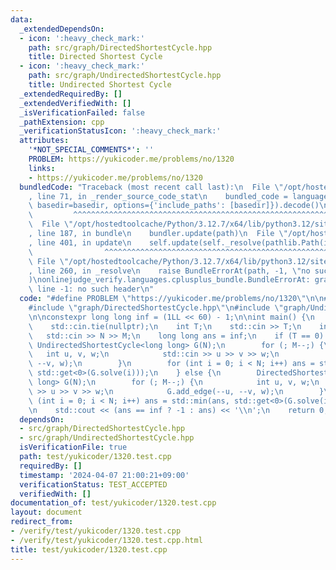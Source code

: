 ```yaml
---
data:
  _extendedDependsOn:
  - icon: ':heavy_check_mark:'
    path: src/graph/DirectedShortestCycle.hpp
    title: Directed Shortest Cycle
  - icon: ':heavy_check_mark:'
    path: src/graph/UndirectedShortestCycle.hpp
    title: Undirected Shortest Cycle
  _extendedRequiredBy: []
  _extendedVerifiedWith: []
  _isVerificationFailed: false
  _pathExtension: cpp
  _verificationStatusIcon: ':heavy_check_mark:'
  attributes:
    '*NOT_SPECIAL_COMMENTS*': ''
    PROBLEM: https://yukicoder.me/problems/no/1320
    links:
    - https://yukicoder.me/problems/no/1320
  bundledCode: "Traceback (most recent call last):\n  File \"/opt/hostedtoolcache/Python/3.12.7/x64/lib/python3.12/site-packages/onlinejudge_verify/documentation/build.py\"\
    , line 71, in _render_source_code_stat\n    bundled_code = language.bundle(stat.path,\
    \ basedir=basedir, options={'include_paths': [basedir]}).decode()\n          \
    \         ^^^^^^^^^^^^^^^^^^^^^^^^^^^^^^^^^^^^^^^^^^^^^^^^^^^^^^^^^^^^^^^^^^^^^^^^^^^^^^^^^\n\
    \  File \"/opt/hostedtoolcache/Python/3.12.7/x64/lib/python3.12/site-packages/onlinejudge_verify/languages/cplusplus.py\"\
    , line 187, in bundle\n    bundler.update(path)\n  File \"/opt/hostedtoolcache/Python/3.12.7/x64/lib/python3.12/site-packages/onlinejudge_verify/languages/cplusplus_bundle.py\"\
    , line 401, in update\n    self.update(self._resolve(pathlib.Path(included), included_from=path))\n\
    \                ^^^^^^^^^^^^^^^^^^^^^^^^^^^^^^^^^^^^^^^^^^^^^^^^^^^^^^^^^\n \
    \ File \"/opt/hostedtoolcache/Python/3.12.7/x64/lib/python3.12/site-packages/onlinejudge_verify/languages/cplusplus_bundle.py\"\
    , line 260, in _resolve\n    raise BundleErrorAt(path, -1, \"no such header\"\
    )\nonlinejudge_verify.languages.cplusplus_bundle.BundleErrorAt: graph/DirectedShortestCycle.hpp:\
    \ line -1: no such header\n"
  code: "#define PROBLEM \"https://yukicoder.me/problems/no/1320\"\n\n#include <iostream>\n\
    #include \"graph/DirectedShortestCycle.hpp\"\n#include \"graph/UndirectedShortestCycle.hpp\"\
    \n\nconstexpr long long inf = (1LL << 60) - 1;\n\nint main() {\n    std::ios::sync_with_stdio(false);\n\
    \    std::cin.tie(nullptr);\n    int T;\n    std::cin >> T;\n    int N, M;\n \
    \   std::cin >> N >> M;\n    long long ans = inf;\n    if (T == 0) {\n       \
    \ UndirectedShortestCycle<long long> G(N);\n        for (; M--;) {\n         \
    \   int u, v, w;\n            std::cin >> u >> v >> w;\n            G.add_edge(--u,\
    \ --v, w);\n        }\n        for (int i = 0; i < N; i++) ans = std::min(ans,\
    \ std::get<0>(G.solve(i)));\n    } else {\n        DirectedShortestCycle<long\
    \ long> G(N);\n        for (; M--;) {\n            int u, v, w;\n            std::cin\
    \ >> u >> v >> w;\n            G.add_edge(--u, --v, w);\n        }\n        for\
    \ (int i = 0; i < N; i++) ans = std::min(ans, std::get<0>(G.solve(i)));\n    }\n\
    \n    std::cout << (ans == inf ? -1 : ans) << '\\n';\n    return 0;\n}"
  dependsOn:
  - src/graph/DirectedShortestCycle.hpp
  - src/graph/UndirectedShortestCycle.hpp
  isVerificationFile: true
  path: test/yukicoder/1320.test.cpp
  requiredBy: []
  timestamp: '2024-04-07 21:00:21+09:00'
  verificationStatus: TEST_ACCEPTED
  verifiedWith: []
documentation_of: test/yukicoder/1320.test.cpp
layout: document
redirect_from:
- /verify/test/yukicoder/1320.test.cpp
- /verify/test/yukicoder/1320.test.cpp.html
title: test/yukicoder/1320.test.cpp
---
```

